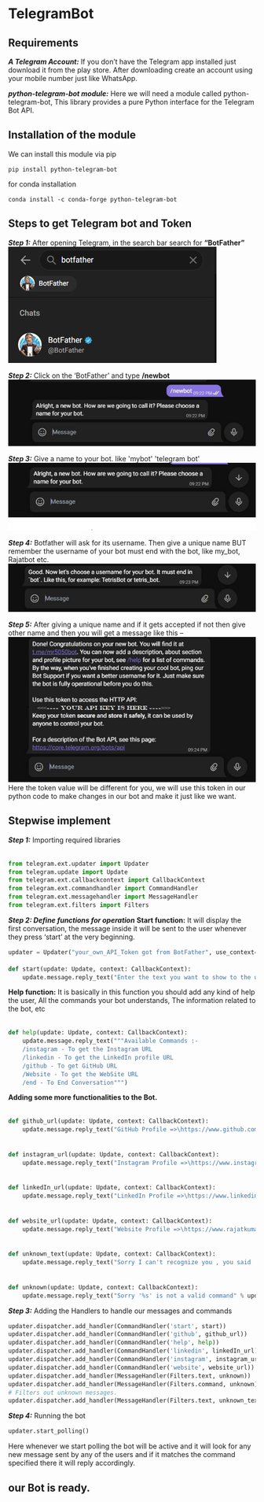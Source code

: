# TelegramBot

## Requirements
***A Telegram Account:***
  If you don’t have the Telegram app installed just download it from the play store. After downloading create an account using your mobile number just like WhatsApp.

***python-telegram-bot module:***
  Here we will need a module called python-telegram-bot, This library provides a pure Python interface for the Telegram Bot API.
  
## Installation of the module

We can install this module via pip

```pip
pip install python-telegram-bot
```

for conda installation
```pip
conda install -c conda-forge python-telegram-bot
```

## Steps to get Telegram bot and Token

***Step 1:*** After opening Telegram, in the search bar search for **“BotFather”**
</br>
<img  src="https://github.com/itsRajatkumar/TelegramBot/blob/main/Images/bfsearch.JPG"/>


***Step 2:*** Click on the ‘BotFather’ and type **/newbot**
</br>
<img src="https://github.com/itsRajatkumar/TelegramBot/blob/main/Images/newbot.JPG"/>


***Step 3:*** Give a name to your bot. like 'mybot' 'telegram bot'
</br>
<img  src="https://github.com/itsRajatkumar/TelegramBot/blob/main/Images/name.JPG"/>

***Step 4:*** Botfather will ask for its username. Then give a unique name BUT remember the username of your bot must end with the bot, like my_bot, Rajatbot etc.
</br>
<img  src="https://github.com/itsRajatkumar/TelegramBot/blob/main/Images/uniquebot.JPG"/>


***Step 5:*** After giving a unique name and if it gets accepted if not then give other name and then you will get a message like this –
</br>
<img  src="https://github.com/itsRajatkumar/TelegramBot/blob/main/Images/api.JPG"/>
</br>
Here the token value will be different for you, we will use this token in our python code to make changes in our bot and make it just like we want.


## Stepwise implement
***Step 1:*** Importing required libraries
```python

from telegram.ext.updater import Updater
from telegram.update import Update
from telegram.ext.callbackcontext import CallbackContext
from telegram.ext.commandhandler import CommandHandler
from telegram.ext.messagehandler import MessageHandler
from telegram.ext.filters import Filters
```

***Step 2: Define functions for operation***
**Start function:** It will display the first conversation, the message inside it will be sent to the user whenever they press ‘start’ at the very beginning.
```python
updater = Updater("your_own_API_Token got from BotFather", use_context=True)

def start(update: Update, context: CallbackContext):
	update.message.reply_text("Enter the text you want to show to the user whenever they start the bot")
```

**Help function:** It is basically in this function you should add any kind of help the user, All the commands your bot understands, The information related to the bot, etc
```python

def help(update: Update, context: CallbackContext):
	update.message.reply_text("""Available Commands :-
	/instagram - To get the Instagram URL
	/linkedin - To get the LinkedIn profile URL
	/github - To get GitHub URL
	/Website - To get the WebSite URL
	/end - To End Conversation""")
```


**Adding some more functionalities to the Bot.**
```python

def github_url(update: Update, context: CallbackContext):
	update.message.reply_text("GitHub Profile =>\https://www.github.com/itsrajatkumar")


def instagram_url(update: Update, context: CallbackContext):
	update.message.reply_text("Instagram Profile =>\https://www.instagram.com/thisisrajatkumar")


def linkedIn_url(update: Update, context: CallbackContext):
	update.message.reply_text("LinkedIn Profile =>\https://www.linkedin.com/in/thisisrajatkumar")


def website_url(update: Update, context: CallbackContext):
	update.message.reply_text("Website Profile =>\https://www.rajatkumar.tech")


def unknown_text(update: Update, context: CallbackContext):
	update.message.reply_text("Sorry I can't recognize you , you said '%s'" % update.message.text)


def unknown(update: Update, context: CallbackContext):
	update.message.reply_text("Sorry '%s' is not a valid command" % update.message.text)
```

***Step 3:*** Adding the Handlers to handle our messages and commands
```python
updater.dispatcher.add_handler(CommandHandler('start', start))
updater.dispatcher.add_handler(CommandHandler('github', github_url))
updater.dispatcher.add_handler(CommandHandler('help', help))
updater.dispatcher.add_handler(CommandHandler('linkedin', linkedIn_url))
updater.dispatcher.add_handler(CommandHandler('instagram', instagram_url))
updater.dispatcher.add_handler(CommandHandler('website', website_url))
updater.dispatcher.add_handler(MessageHandler(Filters.text, unknown))
updater.dispatcher.add_handler(MessageHandler(Filters.command, unknown)) # Filters out unknown commands
# Filters out unknown messages.
updater.dispatcher.add_handler(MessageHandler(Filters.text, unknown_text))
```

***Step 4:*** Running the bot
```python
updater.start_polling()
```
Here whenever we start polling the bot will be active and it will look for any new message sent by any of the users and if it matches the command specified there it will reply accordingly.


## our Bot is ready.
